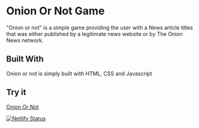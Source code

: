 # Onion Or Not Game

"Onion or not" is a simple game providing the user with a News article titles that was either published by a legitimate news website or by The Onion News network.

## Built With

Onion or not is simply built with HTML, CSS and Javascript

## Try it

[Onion Or Not](https://onionornotgame.netlify.app)

[![Netlify Status](https://api.netlify.com/api/v1/badges/1744e1a9-45f4-4873-99d2-ee62d5d49384/deploy-status)](https://app.netlify.com/sites/onionornotgame/deploys)

